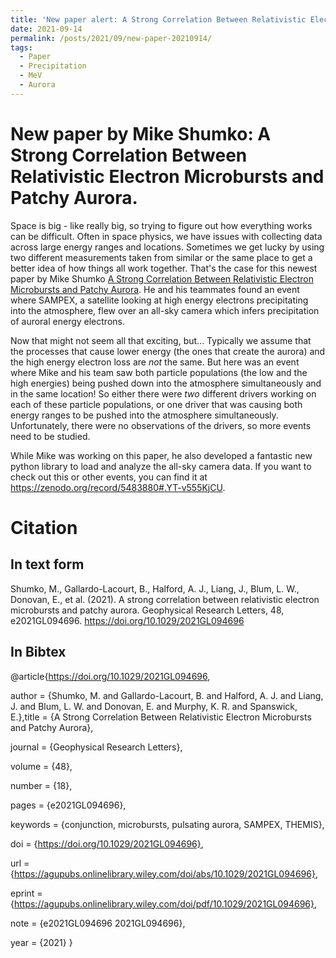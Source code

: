 ```yaml
---
title: 'New paper alert: A Strong Correlation Between Relativistic Electron Microbursts and Patchy Aurora'
date: 2021-09-14
permalink: /posts/2021/09/new-paper-20210914/
tags:
  - Paper
  - Precipitation
  - MeV
  - Aurora
---
```


New paper by Mike Shumko: A Strong Correlation Between Relativistic Electron Microbursts and Patchy Aurora.
====
Space is big - like really big, so trying to figure out how everything works can be difficult. Often in space physics, we have issues with collecting data across large energy ranges and locations. Sometimes we get lucky by using two different measurements taken from similar or the same place to get a better idea of how things all work together. That's the case for this newest paper by Mike Shumko [A Strong Correlation Between Relativistic Electron Microbursts and Patchy Aurora](https://agupubs.onlinelibrary.wiley.com/share/DR5G58KABNSQT2PP7BWN?target=10.1029/2021GL094696).  He and his teammates found an event where SAMPEX, a satellite looking at high energy electrons precipitating into the atmosphere, flew over an all-sky camera which infers precipitation of auroral energy electrons. 

Now that might not seem all that exciting, but... Typically we assume that the processes that cause lower energy (the ones that create the aurora) and the high energy electron loss are *not* the same. But here was an event where Mike and his team saw both particle populations (the low and the high energies) being pushed down into the atmosphere simultaneously and in the same location! So either there were *two* different drivers working on each of these particle populations, or one driver that was causing both energy ranges to be pushed into the atmosphere simultaneously. Unfortunately, there were no observations of the drivers, so more events need to be studied. 


While Mike was working on this paper, he also developed a fantastic new python library to load and analyze the all-sky camera data. If you want to check out this or other events, you can find it at https://zenodo.org/record/5483880#.YT-v555KjCU. 


Citation
====
In text form
---
Shumko, M., Gallardo-Lacourt, B., Halford, A. J., Liang, J., Blum, L. W., Donovan, E., et al. (2021). A strong correlation between relativistic electron microbursts and patchy aurora. Geophysical Research Letters, 48, e2021GL094696. https://doi.org/10.1029/2021GL094696

In Bibtex
---
@article{https://doi.org/10.1029/2021GL094696,

author = {Shumko, M. and Gallardo-Lacourt, B. and Halford, A. J. and Liang, J. and Blum, L. W. and Donovan, E. and Murphy, K. R. and Spanswick, E.},title = {A Strong Correlation Between Relativistic Electron Microbursts and Patchy Aurora},

journal = {Geophysical Research Letters},

volume = {48},

number = {18},

pages = {e2021GL094696},

keywords = {conjunction, microbursts, pulsating aurora, SAMPEX, THEMIS},

doi = {https://doi.org/10.1029/2021GL094696},

url = {https://agupubs.onlinelibrary.wiley.com/doi/abs/10.1029/2021GL094696},

eprint = {https://agupubs.onlinelibrary.wiley.com/doi/pdf/10.1029/2021GL094696},

note = {e2021GL094696 2021GL094696},

year = {2021}
}
